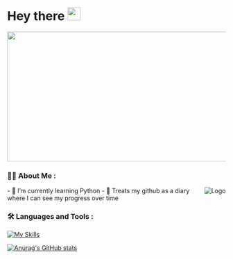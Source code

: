 <h1>
  Hey there
  <img src="https://media.giphy.com/media/hvRJCLFzcasrR4ia7z/giphy.gif" width="30px"/>
</h1>

<div align="center">
  <img src="https://user-images.githubusercontent.com/98991020/191608264-dc524e61-8ebb-4f70-920b-41bb1f3fbff9.gif" width="600" height="300"/>
</div>

### :woman_technologist: About Me :
<img alt="Logo" align="right" src="https://upload.wikimedia.org/wikipedia/commons/c/c3/Python-logo-notext.svg" />
- 🌱 I’m currently learning Python
- 📖 Treats my github as a diary where I can see my progress over time


### :hammer_and_wrench: Languages and Tools :

[![My Skills](https://skillicons.dev/icons?i=git,github,py,vscode)](https://skillicons.dev)

[![Anurag's GitHub stats](https://github-readme-stats.vercel.app/api?username=veronikacode)](https://github.com/anuraghazra/github-readme-stats)




